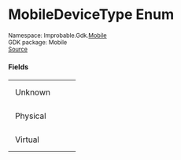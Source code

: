 
# MobileDeviceType Enum
<sup>
Namespace: Improbable.Gdk.<a href="{{.Site.BaseURL}}/api/mobile-index">Mobile</a><br/>
GDK package: Mobile<br/>
<a href="https://www.github.com/spatialos/gdk-for-unity/blob/88a422dc255ef1d47ee9385f226ca439f31c000b/workers/unity/Packages/io.improbable.gdk.mobile/Utility/MobileDeviceType.cs/#L3">Source</a>
</sup>



</p>

#### Fields

<table>
<tr>
<td style="padding: 14px; border: none; width: 8ch">Unknown</td>
<td style="padding: 14px; border: none;"></td>
</tr>
<tr>
<td style="padding: 14px; border: none; width: 8ch">Physical</td>
<td style="padding: 14px; border: none;"></td>
</tr>
<tr>
<td style="padding: 14px; border: none; width: 8ch">Virtual</td>
<td style="padding: 14px; border: none;"></td>
</tr>
</table>


